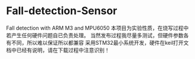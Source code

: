# Fall-detection-Sensor
Fall detection with ARM M3 and MPU6050
本项目为实验性质，在烧写过程中若产生任何硬件问题自已负责处理。
当然发布过程我尽量多测试，但硬件参数各有不同，所以难以保证所以都兼容
采用STM32最小系统开发，硬件在keil打开文档中已经有说明，请在下载过程中注意识别！
